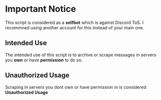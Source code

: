 # Important Notice

This script is considered as a **selfbot** which is against Discord ToS. I recommned using another account for this instead of your main one.

## Intended Use
The intended use of this script is to archive or scrape messages in servers you **own** or have **permission** to do so.

## Unauthorized Usage
Scraping in servers you dont own or have permission in is considered **Unauthorized Usage**

